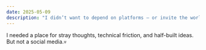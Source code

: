 ```yaml
---
date: 2025-05-09
description: "I didn’t want to depend on platforms — or invite the world in to ruin it."
---
```

I needed a place for stray thoughts, technical friction, and half-built ideas. But not a social media.💀
